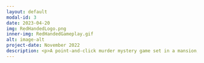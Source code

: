 ```yaml
---
layout: default
modal-id: 3
date: 2023-04-20
img: RedHandedLogo.png
inner-img: RedHandedGameplay.gif
alt: image-alt
project-date: November 2022
description: <p>A point-and-click murder mystery game set in a mansion, and playing as a Detective solving the case. Developed with 3 others within 4 months, Red Handed is now available on <a href="https://bazzagibbs.itch.io/red-handed" target="_blank">Itch.io.<i class="fa-brands fa-fw fa-itch-io"></i></a><br> I was the animator (2D Tween) and <a href="https://www.youtube.com/@RedHandedGame" target="_blank">marketing/social media manager <i class="fa-brands fa-fw fa-youtube"></i></a> of the game, where I produced devlogs during our game's development for our YouTube channel, YouTube shorts to promote the game, and engage our small audience on Twitter.</p> <p> This project was a unique university project, in that we basically had to start from scratch, when we are supposed to continue from a project done in a past semester. We had to carefully plan what we had to do in our weekly scrum meetings, and ensure our work is done according to schedule. Again, we only had 4 months to present this project by the end of the semester.</p> <p> I took the first 3 weeks of the project to learn how to do tween animation using Unity's animator. I was aware of other alternatives I could have used, but they were either outdated, or may require more time learning in. I used some sample sprites provided by Unity and practiced rigging sprites for tweening, while the rest of the team were figuring out Yarn Spinner - our narrative engine of choice, and rapidly prototyping gameplay interaction.</p>
---
```

